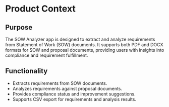 # Product Context

## Purpose
The SOW Analyzer app is designed to extract and analyze requirements from Statement of Work (SOW) documents. It supports both PDF and DOCX formats for SOW and proposal documents, providing users with insights into compliance and requirement fulfillment.

## Functionality
- Extracts requirements from SOW documents.
- Analyzes requirements against proposal documents.
- Provides compliance status and improvement suggestions.
- Supports CSV export for requirements and analysis results.
